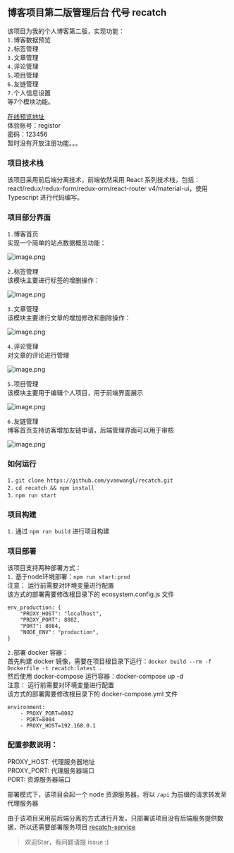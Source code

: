 ## 博客项目第二版管理后台 代号 recatch

该项目为我的个人博客第二版，实现功能：</br>
`1.`博客数据预览</br>
`2.`标签管理</br>
`3.`文章管理</br>
`4.`评论管理</br>
`5.`项目管理</br>
`6.`友链管理</br>
`7.`个人信息设置</br>
等7个模块功能。</br>

[在线预览地址](https://admin.yvanwang.com/)</br>
体验账号：registor</br>
密码：123456</br>
暂时没有开放注册功能。。。

### 项目技术栈
该项目采用前后端分离技术，前端依然采用 React 系列技术栈，包括： </br>
react/redux/redux-form/redux-orm/react-router v4/material-ui，使用 Typescript 进行代码编写。</br>

### 项目部分界面
`1.`博客首页</br>
实现一个简单的站点数据概览功能：</br>

![image.png](./docs/images/dashboard.png)

`2.`标签管理</br>
该模块主要进行标签的增删操作：</br>

![image.png](./docs/images/label.png)

`3.`文章管理</br>
该模块主要进行文章的增加修改和删除操作：</br>

![image.png](./docs/images/post.png)

`4.`评论管理</br>
对文章的评论进行管理</br>

![image.png](./docs/images/comment.png)

`5.`项目管理</br>
该模块主要用于编辑个人项目，用于前端界面展示</br>

![image.png](./docs/images/project.png)

`6.`友链管理</br>
博客首页支持访客增加友链申请，后端管理界面可以用于审核</br>

![image.png](./docs/images/link.png)

### 如何运行
`1.` `git clone https://github.com/yvanwangl/recatch.git`</br>
`2.` `cd recatch && npm install`</br>
`3.` `npm run start`</br>

### 项目构建
`1.` 通过 `npm run build` 进行项目构建</br>

### 项目部署
该项目支持两种部署方式：</br>
`1.` 基于node环境部署：`npm run start:prod`</br>
注意： 运行前需要对环境变量进行配置</br>
该方式的部署需要修改根目录下的 ecosystem.config.js 文件</br>

```
env_production: {
    "PROXY_HOST": "localhost",
    "PROXY_PORT": 8082,
    "PORT": 8084,
    "NODE_ENV": "production",
}
```

`2.`部署 docker 容器：</br>
首先构建 docker 镜像，需要在项目根目录下运行：`docker build --rm -f Dockerfile -t recatch:latest .`</br>
然后使用 docker-compose 运行容器：docker-compose up -d</br>
注意： 运行前需要对环境变量进行配置</br>
该方式的部署需要修改根目录下的 docker-compose.yml 文件</br>

```
environment:
    - PROXY_PORT=8082
    - PORT=8084
    - PROXY_HOST=192.168.0.1
```

### 配置参数说明：
PROXY_HOST: 代理服务器地址</br>
PROXY_PORT: 代理服务器端口</br>
PORT: 资源服务器端口</br>

部署模式下，该项目会起一个 node 资源服务器，将以 `/api` 为前缀的请求转发至代理服务器</br>


由于该项目采用前后端分离的方式进行开发，只部署该项目没有后端服务提供数据，所以还需要部署服务项目 [recatch-service](https://github.com/yvanwangl/recatch-service)

> 欢迎Star，有问题请提 issue :)
